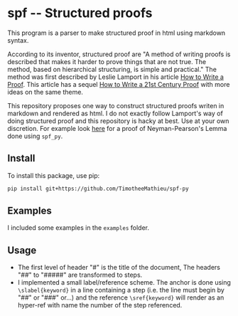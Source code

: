 # spf -- Structured proofs
This program is a parser to make structured proof in html using markdown syntax.

According to its inventor, structured proof are "A method of writing proofs is described that makes it harder to prove things
that are not true. The method, based on hierarchical structuring, is simple and practical." 
The method was first described by Leslie Lamport in his article [How to Write a Proof](https://lamport.azurewebsites.net/pubs/lamport-how-to-write.pdf). This article has a sequel [How to Write a 21st Century Proof](https://lamport.azurewebsites.net/pubs/proof.pdf) with more ideas on the same theme.

This repository proposes one way to construct structured proofs writen in markdown and rendered as html. 
I do not exactly follow Lamport's way of doing structured proof and this repository is hacky at best. Use at your own discretion. For example look [here](https://timotheemathieu.github.io/assets/np.html) for a proof of Neyman-Pearson's Lemma done using `spf_py`.


## Install

To install this package, use pip:
```bash
pip install git+https://github.com/TimotheeMathieu/spf-py
```

## Examples

I included some examples in the `examples` folder. 

## Usage


- The first level of header "#" is the title of the document, The headers "##" to "#####" are transformed to steps.
- I implemented a small label/reference scheme. The anchor is done using `\slabel{keyword}` in a line containing a step (i.e. the line must begin by "##" or "###" or...) and the reference `\sref{keyword}` will render as an hyper-ref with name the number of the step referenced.

